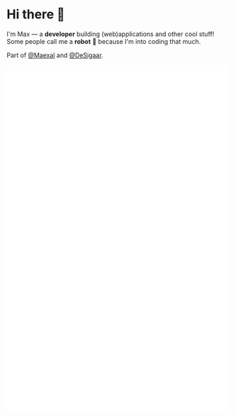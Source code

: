 # Hi there 👋

I'm Max — a **developer** building (web)applications and other cool stuff! Some people call me a **robot** 🤖 because I'm into coding that much.

Part of [@Maexal](https://github.com/Maexal) and [@DeSigaar](https://github.com/DeSigaar).

![Metrics](https://github.com/maxaltena/maxaltena/blob/main/github-metrics.svg)
